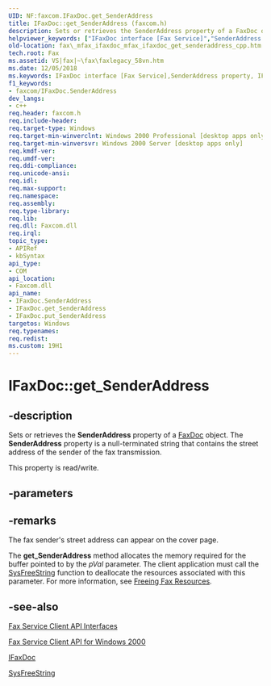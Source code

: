 ```yaml
---
UID: NF:faxcom.IFaxDoc.get_SenderAddress
title: IFaxDoc::get_SenderAddress (faxcom.h)
description: Sets or retrieves the SenderAddress property of a FaxDoc object. The SenderAddress property is a null-terminated string that contains the street address of the sender of the fax transmission.helpviewer_keywords: ["IFaxDoc interface [Fax Service]","SenderAddress property","IFaxDoc.SenderAddress","IFaxDoc.get_SenderAddress","IFaxDoc::SenderAddress","IFaxDoc::get_SenderAddress","IFaxDoc::put_SenderAddress","SenderAddress property [Fax Service]","SenderAddress property [Fax Service]","IFaxDoc interface","_mfax_ifaxdoc_get_senderaddress","fax._mfax_ifaxdoc_get_senderaddress","fax._mfax_ifaxdoc_mfax_ifaxdoc_get_senderaddress_cpp","faxcom/IFaxDoc::SenderAddress","faxcom/IFaxDoc::get_SenderAddress","faxcom/IFaxDoc::put_SenderAddress","get_SenderAddress"]
old-location: fax\_mfax_ifaxdoc_mfax_ifaxdoc_get_senderaddress_cpp.htm
tech.root: Fax
ms.assetid: VS|fax|~\fax\faxlegacy_58vn.htm
ms.date: 12/05/2018
ms.keywords: IFaxDoc interface [Fax Service],SenderAddress property, IFaxDoc.SenderAddress, IFaxDoc.get_SenderAddress, IFaxDoc::SenderAddress, IFaxDoc::get_SenderAddress, IFaxDoc::put_SenderAddress, SenderAddress property [Fax Service], SenderAddress property [Fax Service],IFaxDoc interface, _mfax_ifaxdoc_get_senderaddress, fax._mfax_ifaxdoc_get_senderaddress, fax._mfax_ifaxdoc_mfax_ifaxdoc_get_senderaddress_cpp, faxcom/IFaxDoc::SenderAddress, faxcom/IFaxDoc::get_SenderAddress, faxcom/IFaxDoc::put_SenderAddress, get_SenderAddress
f1_keywords:
- faxcom/IFaxDoc.SenderAddress
dev_langs:
- c++
req.header: faxcom.h
req.include-header: 
req.target-type: Windows
req.target-min-winverclnt: Windows 2000 Professional [desktop apps only]
req.target-min-winversvr: Windows 2000 Server [desktop apps only]
req.kmdf-ver: 
req.umdf-ver: 
req.ddi-compliance: 
req.unicode-ansi: 
req.idl: 
req.max-support: 
req.namespace: 
req.assembly: 
req.type-library: 
req.lib: 
req.dll: Faxcom.dll
req.irql: 
topic_type:
- APIRef
- kbSyntax
api_type:
- COM
api_location:
- Faxcom.dll
api_name:
- IFaxDoc.SenderAddress
- IFaxDoc.get_SenderAddress
- IFaxDoc.put_SenderAddress
targetos: Windows
req.typenames: 
req.redist: 
ms.custom: 19H1
---
```


# IFaxDoc::get_SenderAddress


## -description


Sets or retrieves the <b>SenderAddress</b> property of a <a href="https://docs.microsoft.com/previous-versions/windows/desktop/fax/-mfax-faxdoc">FaxDoc</a> object. The <b>SenderAddress</b> property is a null-terminated string that contains the street address of the sender of the fax transmission.

This property is read/write.


## -parameters


## -remarks



The fax sender's street address can appear on the cover page.

The <b>get_SenderAddress</b> method allocates the memory required for the buffer pointed to by the <i>pVal</i> parameter. The client application must call the <a href="https://docs.microsoft.com/previous-versions/windows/desktop/api/oleauto/nf-oleauto-sysfreestring">SysFreeString</a> function to deallocate the resources associated with this parameter. For more information, see <a href="https://docs.microsoft.com/previous-versions/windows/desktop/fax/-mfax-freeing-fax-resources">Freeing Fax Resources</a>.




## -see-also




<a href="https://docs.microsoft.com/previous-versions/windows/desktop/fax/-mfax-fax-service-client-api-interfaces">Fax Service Client API Interfaces</a>



<a href="https://docs.microsoft.com/previous-versions/windows/desktop/fax/-mfax-fax-service-client-api-for-windows-2000">Fax Service Client API for Windows 2000</a>



<a href="https://docs.microsoft.com/previous-versions/windows/desktop/api/faxcom/nn-faxcom-ifaxdoc">IFaxDoc</a>



<a href="https://docs.microsoft.com/previous-versions/windows/desktop/api/oleauto/nf-oleauto-sysfreestring">SysFreeString</a>
 

 

